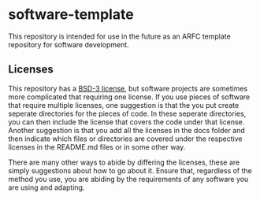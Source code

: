 # software-template

This repository is intended for use in the future as an ARFC template repository for software development.

## Licenses

This repository has a [BSD-3 license](https://spdx.org/licenses/BSD-3-Clause.html), but software projects are sometimes more 
complicated that requiring one license. If you use pieces of software that require multiple licenses, one suggestion is that
the you put create seperate directories for the pieces of code. In these seperate directories, you can then include the 
license that covers the code under that license. Another suggestion is that you add all the licenses in the docs folder and
then indicate which files or directories are covered under the respective licenses in the README.md files or in some other 
way.

There are many other ways to abide by differing the licenses, these are simply suggestions about how to go about it. Ensure 
that, regardless of the method you use, you are abiding by the requirements of any software you are using and adapting.
